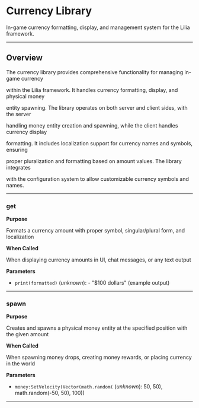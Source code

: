 # Currency Library

In-game currency formatting, display, and management system for the Lilia framework.

---

## Overview

The currency library provides comprehensive functionality for managing in-game currency

within the Lilia framework. It handles currency formatting, display, and physical money

entity spawning. The library operates on both server and client sides, with the server

handling money entity creation and spawning, while the client handles currency display

formatting. It includes localization support for currency names and symbols, ensuring

proper pluralization and formatting based on amount values. The library integrates

with the configuration system to allow customizable currency symbols and names.

---

### get

**Purpose**

Formats a currency amount with proper symbol, singular/plural form, and localization

**When Called**

When displaying currency amounts in UI, chat messages, or any text output

**Parameters**

* `print(formatted)` (*unknown*): - "$100 dollars" (example output)

---

### spawn

**Purpose**

Creates and spawns a physical money entity at the specified position with the given amount

**When Called**

When spawning money drops, creating money rewards, or placing currency in the world

**Parameters**

* `money:SetVelocity(Vector(math.random(` (*unknown*): 50, 50), math.random(-50, 50), 100))

---

